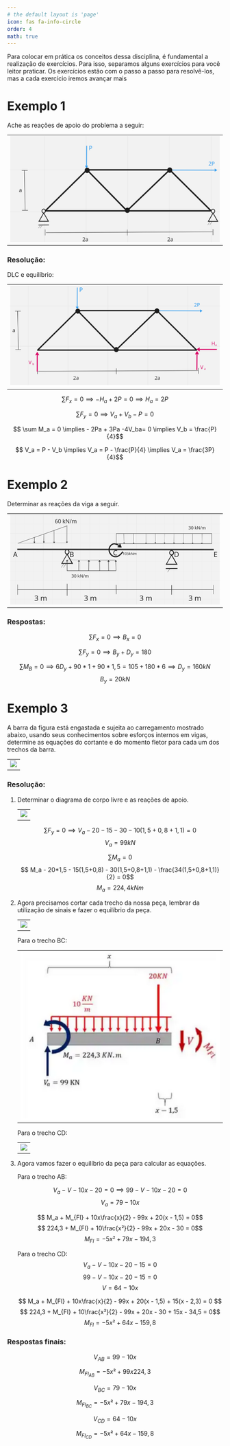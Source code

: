```yaml
---
# the default layout is 'page'
icon: fas fa-info-circle
order: 4
math: true
---
```

 Para colocar em prática os conceitos dessa disciplina, é fundamental a realização de exercícios. Para isso, separamos alguns exercícios para você leitor praticar. Os exercícios estão com o passo a passo para resolvê-los, mas a cada exercício iremos avançar mais

# Exemplo 1 
 Ache as reações de apoio do problema a seguir:

<table><tr><td style="text-align: center;"><img src="/assets/img/um.png"></td></tr></table>

### Resolução:
DLC e equilíbrio:
  <table><tr><td style="text-align: center;"><img src="/assets/img/umum.png"></td></tr></table>
  
$$ \sum F_x = 0 \implies -H_a + 2P = 0 \implies H_a = 2P $$ 

$$ \sum F_y = 0 \implies V_a + V_b - P = 0 $$ 

$$ \sum M_a = 0 \implies - 2Pa + 3Pa -4V_ba= 0 \implies V_b = \frac{P}{4}$$

$$ V_a = P - V_b \implies V_a = P - \frac{P}{4} \implies V_a = \frac{3P}{4}$$


# Exemplo 2 
Determinar as reações da viga a seguir.

 <table><tr><td style="text-align: center;"><img src="/assets/img/dois.png"></td></tr></table>

### Respostas: 

 $$ \sum F_x = 0 \implies B_x = 0 $$

 $$ \sum F_y = 0 \implies B_y + D_y = 180 $$

 $$ \sum M_B = 0 \implies 6D_y + 90*1 + 90*1,5 = 105 + 180*6 \implies D_y = 160 kN$$ 
 $$ B_y = 20 kN $$ 

# Exemplo 3 
 A barra da figura está engastada e sujeita ao carregamento mostrado abaixo, usando seus conhecimentos sobre esforços internos em vigas, determine as equações do cortante e do momento fletor para cada um dos trechos da barra.

 <table><tr><td style="text-align: center;"><img src="/assets/img/três.png"></td></tr></table>

### Resolução:

<ol>
  <li>Determinar o diagrama de corpo livre e as reações de apoio.
 <table><tr><td style="text-align: center;"><img src="/assets/img/trêsum.png"></td></tr></table>

$$ \sum F_y = 0 \implies V_a - 20 - 15 - 30 - 10(1,5 + 0,8 + 1,1) = 0 $$
$$ V_a = 99 kN$$

$$ \sum M_a = 0 $$ 
$$ M_a - 20*1,5 - 15(1,5+0,8) - 30(1,5+0,8+1,1) - \frac{34(1,5+0,8+1,1)}{2} = 0$$
$$ M_a = 224,4 kNm$$
  </li>
  <li>Agora precisamos cortar cada trecho da nossa peça, lembrar da utilização de sinais e fazer o equilíbrio da peça.
<table><tr><td style="text-align: center;"><img src="/assets/img/trêsdois.png"></td></tr></table>
Para o trecho BC:
<table><tr><td style="text-align: center;"><img src="/assets/img/trêstrês.png"></td></tr></table>
Para o trecho CD:
<table><tr><td style="text-align: center;"><img src="/assets/img/trêsquatro.png"></td></tr></table>

</li>
  <li>Agora vamos fazer o equilíbrio da peça para calcular as equações.

Para o trecho AB:

$$ V_a - V - 10x - 20 = 0 \implies 99 - V - 10x - 20= 0 $$
$$ V_a = 79 - 10x $$

$$ M_a + M_{Fl} + 10x\frac{x}{2} - 99x + 20(x - 1,5) = 0$$
$$ 224,3 + M_{Fl} + 10\frac{x²}{2} - 99x + 20x - 30 = 0$$
$$ M_{Fl} = -5x² + 79x - 194,3 $$

Para o trecho CD:
$$ V_a - V - 10x - 20 - 15 = 0 $$
$$ 99 - V - 10x -20 -15 = 0 $$
$$ V = 64 - 10x $$

$$ M_a + M_{Fl} + 10x\frac{x}{2} - 99x + 20(x - 1,5) + 15(x - 2,3) = 0 $$
$$ 224,3 + M_{Fl} + 10\frac{x²}{2} - 99x + 20x - 30 + 15x - 34,5 = 0$$
$$ M_{Fl} = -5x² + 64x - 159,8$$
</li>
</ol>

### Respostas finais:

$$ V_{AB} = 99 - 10x $$

$$ M_{Fl_{AB}} = -5x² + 99x 224,3 $$

$$ V_{BC} = 79 - 10x $$

$$ M_{Fl_{BC}} = -5x² + 79x - 194,3 $$

$$ V_{CD} = 64 - 10x $$

$$ M_{Fl_{CD}} = -5x² + 64x - 159,8$$
